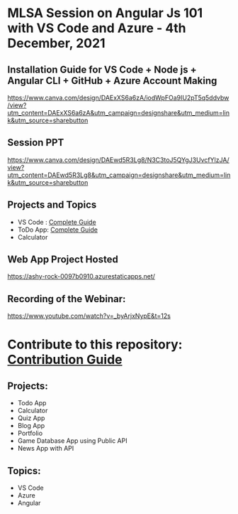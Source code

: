 # MLSA Session on Angular Js 101 with VS Code and Azure - 4th December, 2021

## Installation Guide for VS Code + Node js + Angular CLI + GitHub + Azure Account Making
https://www.canva.com/design/DAExXS6a6zA/iodWpFOa9IU2pT5q5ddvbw/view?utm_content=DAExXS6a6zA&utm_campaign=designshare&utm_medium=link&utm_source=sharebutton

## Session PPT
https://www.canva.com/design/DAEwd5R3Lg8/N3C3toJ5QYgJ3UvcfYlzJA/view?utm_content=DAEwd5R3Lg8&utm_campaign=designshare&utm_medium=link&utm_source=sharebutton

## Projects and Topics
- VS Code : [Complete Guide](https://github.com/A-GHOSH-dev/Angular-Js-101-with-VS-Code-Azure-MLSA-Webinar-1/blob/master/VSCODE.md)
- ToDo App: [Complete Guide](https://github.com/A-GHOSH-dev/Angular-Js-101-with-VS-Code-Azure-MLSA-Webinar-1/blob/master/todoappguide.md)
- Calculator

## Web App Project Hosted
https://ashy-rock-0097b0910.azurestaticapps.net/

## Recording of the Webinar:
https://www.youtube.com/watch?v=_byArjxNypE&t=12s

# Contribute to this repository: [Contribution Guide](https://github.com/A-GHOSH-dev/Angular-Js-101-with-VS-Code-Azure-MLSA-Webinar-1/blob/master/Contribution%20Guide.md)

## Projects:
- Todo App
- Calculator
- Quiz App
- Blog App
- Portfolio
- Game Database App using Public API
- News App with API

## Topics:
- VS Code
- Azure
- Angular

